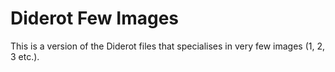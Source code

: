 # Diderot Few Images

This is a version of the Diderot files that specialises in very few images (1, 2, 3 etc.).
